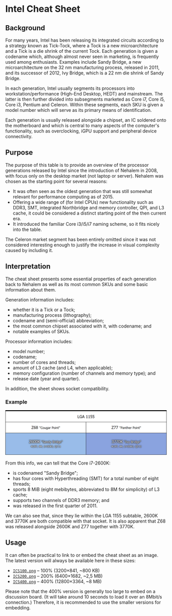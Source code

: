 # Intel Cheat Sheet

## Background

For many years, Intel has been releasing its integrated circuits according to a strategy known as Tick-Tock, where a Tock is a new microarchitecture and a Tick is a die shrink of the current Tock. Each generation is given a codename which, although almost never seen in marketing, is frequently used among enthusiasts. Examples include Sandy Bridge, a new microarchitecture on the 32 nm manufacturing process, released in 2011, and its successor of 2012, Ivy Bridge, which is a 22 nm die shrink of Sandy Bridge.

In each generation, Intel usually segments its processors into workstation/performance (High-End Desktop, HEDT) and mainstream. The latter is then further divided into subsegments marketed as Core i7, Core i5, Core i3, Pentium and Celeron. Within these segments, each SKU is given a model number which will serve as its primary means of identification.

Each generation is usually released alongside a chipset, an IC soldered onto the motherboard and which is central to many aspects of the computer's functionality, such as overclocking, iGPU support and peripheral device connectivity.


## Purpose

The purpose of this table is to provide an overview of the processor generations released by Intel since the introduction of Nehalem in 2008, with focus only on the desktop market (not laptop or server). Nehalem was chosen as the starting point for several reasons:
* It was often seen as the oldest generation that was still somewhat relevant for performance computing as of 2015.
* Offering a wide range of (for Intel CPUs) new functionality such as DDR3, SMT, integrated Northbridge and memory controller, QPI, and L3 cache, it could be considered a distinct starting point of the then current era.
* It introduced the familiar Core i3/i5/i7 naming scheme, so it fits nicely into the table.

The Celeron market segment has been entirely omitted since it was not considered interesting enough to justify the increase in visual complexity caused by including it.


## Interpretation

The cheat sheet presents some essential properties of each generation back to Nehalem as well as its most common SKUs and some basic information about them.

Generation information includes:
* whether it is a Tick or a Tock;
* manufacturing process (lithography);
* codename and (semi-official) abbreviation;
* the most common chipset associated with it, with codename; and
* notable examples of SKUs.

Processor information includes:
* model number;
* codename;
* number of cores and threads;
* amount of L3 cache (and L4, when applicable);
* memory configuration (number of channels and memory type); and
* release date (year and quarter).

In addition, the sheet shows socket compatibility.


### Example

![LGA 1155; 2600K "Sandy Bridge" (4C/8T, 8M, 2×DDR3, Q1'11); 3770K "Ivy Bridge" (4C/8T, 8M, 2×DDR3, Q2'12)](https://raw.githubusercontent.com/SimonAlling/intel-cheat-sheet/master/Example-2600K-3770K.png)

From this info, we can tell that the Core i7-2600K:
* is codenamed "Sandy Bridge";
* has four cores with Hyperthreading (SMT) for a total number of eight threads;
* sports 8 MiB (eight mebibytes, abbreviated to 8M for simplicity) of L3 cache;
* supports two channels of DDR3 memory; and
* was released in the first quarter of 2011.

We can also see that, since they lie within the LGA 1155 subtable, 2600K and 3770K are both compatible with that socket. It is also apparent that Z68 was released alongside 2600K and Z77 together with 3770K.


## Usage

It can often be practical to link to or embed the cheat sheet as an image. The latest version will always be available here in these sizes:
* [`ICS100.png`](https://raw.githubusercontent.com/SimonAlling/intel-cheat-sheet/master/ICS100.png) – 100% (3200×841, ~800 KB)
* [`ICS200.png`](https://raw.githubusercontent.com/SimonAlling/intel-cheat-sheet/master/ICS200.png) – 200% (6400×1682, ~2,5 MB)
* [`ICS400.png`](https://raw.githubusercontent.com/SimonAlling/intel-cheat-sheet/master/ICS400.png) – 400% (12800×3364, ~8 MB)

Please note that the 400% version is generally too large to embed on a discussion board. (It will take around 10 seconds to load it over an 8Mbit/s connection.) Therefore, it is recommended to use the smaller versions for embedding.